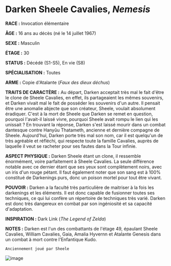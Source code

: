 # Darken Sheele Cavalies, *Nemesis*

**RACE :** Invocation élémentaire

**ÂGE :** 16 ans au décès (né le 14 juillet 1967)

**SEXE :** Masculin

**ÉTAGE :** 30

**STATUS :** Décédé (S1-S5), En vie (S8)

**SPÉCIALISATION :** Toutes

**ARME :** Copie d'Atalante (*Faux des dieux déchus*)

**TRAITS DE CARACTÈRE :** Au départ, Darken acceptait très mal le fait d'être le clone de Sheele Cavalies, en effet, ils partageaient les mêmes souvenirs, et Darken vivait mal le fait de posséder les souvenirs d'un autre. Il pensait être une anomalie abjecte que son créateur, Sheele, voulait absolument éradiquer. C'est à la mort de Sheele que Darken se remet en question, pourquoi l'avait-il laissé vivre, pourquoi Sheele avait rompu le lien qui les unissait ? En trouvant la réponse, Darken s'est laissé mourir dans un combat dantesque contre Hanyûu Thatameth, ancienne et dernière compagne de Sheele. Aujourd'hui, Darken porte très mal son nom, car il est quelqu'un de très agréable et réfléchi, qui respecte toute la famille Cavalies, auprès de laquelle il veut se racheter pour ses fautes dans la Tour infinie.

**ASPECT PHYSIQUE :** Darken Sheele étant un clone, il ressemble énormément, voire parfaitement à Sheele Cavalies. La seule différence notable avec ce dernier étant que ses yeux sont complètement noirs, avec un iris d'un rouge pétant. Il faut également noter que son sang est à 100% constitué de Darkenings purs, donc un poison mortel pour tout être vivant.

**POUVOIR :** Darken a la faculté très particulière de maitriser à la fois les darkenings et les éléments. Il est donc capable de fusionner toutes ses techniques, ce qui lui confère un répertoire de techniques très varié. Darken est donc très dangereux en combat par son ingéniosité et sa capacité d'adaptation.

**INSPIRATION :** Dark Link (*The Legend of Zelda*)

**NOTES :** Darken est l'un des combattants de l'étage 49, épaulant Sheele Cavalies, William Cavalies, Gaia, Amalia Hyvernn et Atalante Genesis dans un combat à mort contre l'Enfantique Kudo.

`Anciennement joué par Sheele`

![image](https://enyxia.alkanife.fr/images/characters/darken_sheele.png)
